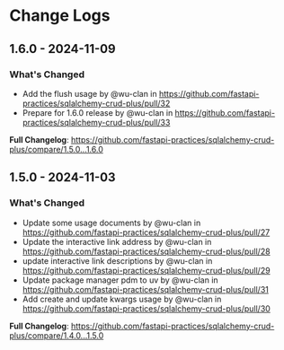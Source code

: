 # Change Logs

## 1.6.0 - 2024-11-09

### What's Changed

* Add the flush usage by @wu-clan in https://github.com/fastapi-practices/sqlalchemy-crud-plus/pull/32
* Prepare for 1.6.0 release by @wu-clan in https://github.com/fastapi-practices/sqlalchemy-crud-plus/pull/33

**Full Changelog**: https://github.com/fastapi-practices/sqlalchemy-crud-plus/compare/1.5.0...1.6.0

## 1.5.0 - 2024-11-03

### What's Changed

* Update some usage documents by @wu-clan in https://github.com/fastapi-practices/sqlalchemy-crud-plus/pull/27
* Update the interactive link address by @wu-clan in https://github.com/fastapi-practices/sqlalchemy-crud-plus/pull/28
* update interactive link descriptions by @wu-clan in https://github.com/fastapi-practices/sqlalchemy-crud-plus/pull/29
* Update package manager pdm to uv by @wu-clan in https://github.com/fastapi-practices/sqlalchemy-crud-plus/pull/31
* Add create and update kwargs usage by @wu-clan in https://github.com/fastapi-practices/sqlalchemy-crud-plus/pull/30

**Full Changelog**: https://github.com/fastapi-practices/sqlalchemy-crud-plus/compare/1.4.0...1.5.0
